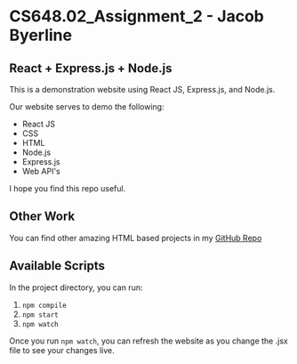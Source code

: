 # CS648.02_Assignment_2 - Jacob Byerline
## React + Express.js + Node.js

This is a demonstration website using React JS, Express.js, and Node.js. 

Our website serves to demo the following:
- React JS
- CSS
- HTML
- Node.js
- Express.js
- Web API's

I hope you find this repo useful.

## Other Work

You can find other amazing HTML based projects in my [GitHub Repo](https://github.com/jbyerline)

## Available Scripts

In the project directory, you can run:

1. `npm compile`
2. `npm start`
3. `npm watch`

Once you run `npm watch`, you can refresh the website as you change the .jsx file to see your changes live. 
